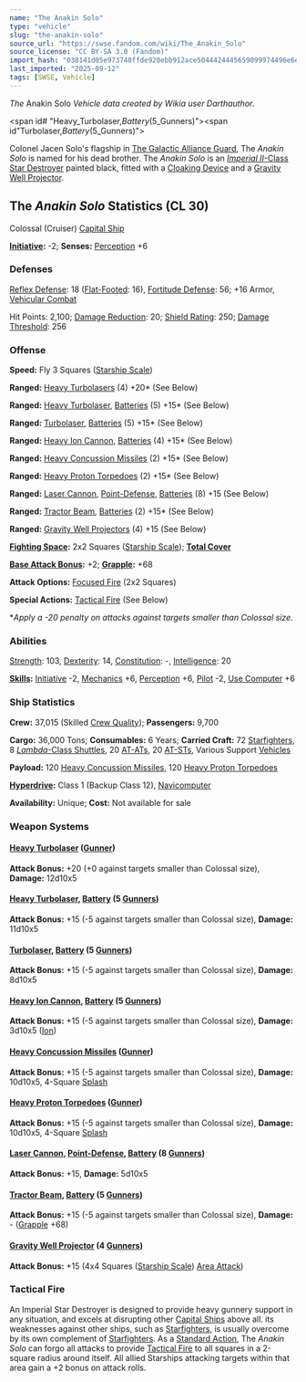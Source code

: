 ```yaml
---
name: "The Anakin Solo"
type: "vehicle"
slug: "the-anakin-solo"
source_url: "https://swse.fandom.com/wiki/The_Anakin_Solo"
source_license: "CC BY-SA 3.0 (Fandom)"
import_hash: "038141d05e973748ffde920ebb912ace5044424445659099974496e6e5ffd593"
last_imported: "2025-09-12"
tags: [SWSE, Vehicle]
---
```

*The* Anakin Solo *Vehicle data created by Wikia user <bdi>Darthauthor</bdi>.*

<span id# "Heavy_Turbolaser,_Battery_(5_Gunners)"></span><span id"Turbolaser,_Battery_(5_Gunners)"></span><span id="Heavy_Ion_Cannon,_Battery_(5_Gunners)"></span>

Colonel Jacen Solo's flagship in [The Galactic Alliance Guard](https://swse.fandom.com/wiki/The_Galactic_Alliance_Guard), The *Anakin Solo* is named for his dead brother. The *Anakin Solo* is an [*Imperial II*-Class Star Destroyer](https://swse.fandom.com/wiki/Imperial_II-Class_Star_Destroyer) painted black, fitted with a [Cloaking Device](https://swse.fandom.com/wiki/Cloaking_Device) and a [Gravity Well Projector](https://swse.fandom.com/wiki/Gravity_Well_Projector).

## The *Anakin Solo* Statistics (CL 30)
Colossal (Cruiser) [Capital Ship](https://swse.fandom.com/wiki/Capital_Ship)

**[Initiative](https://swse.fandom.com/wiki/Initiative):** -2; **Senses:** [Perception](https://swse.fandom.com/wiki/Perception) +6
### Defenses
[Reflex Defense](https://swse.fandom.com/wiki/Reflex_Defense_(Vehicles)): 18 ([Flat-Footed](https://swse.fandom.com/wiki/Flat-Footed): 16), [Fortitude Defense](https://swse.fandom.com/wiki/Fortitude_Defense_(Vehicles)): 56; +16 Armor, [Vehicular Combat](https://swse.fandom.com/wiki/Vehicular_Combat)

Hit Points: 2,100; [Damage Reduction](https://swse.fandom.com/wiki/Damage_Reduction): 20; [Shield Rating](https://swse.fandom.com/wiki/Shield_Rating): 250; [Damage Threshold](https://swse.fandom.com/wiki/Damage_Threshold_(Vehicles)): 256
### Offense
**Speed:** Fly 3 Squares ([Starship Scale](https://swse.fandom.com/wiki/Starship_Scale))

**Ranged:** [Heavy Turbolasers](https://swse.fandom.com/wiki/Heavy_Turbolasers) (4) +20* (See Below)

**Ranged:** [Heavy Turbolaser](https://swse.fandom.com/wiki/Heavy_Turbolaser), [Batteries](https://swse.fandom.com/wiki/Weapon_Batteries) (5) +15* (See Below)

**Ranged:** [Turbolaser](https://swse.fandom.com/wiki/Turbolaser), [Batteries](https://swse.fandom.com/wiki/Weapon_Batteries) (5) +15* (See Below)

**Ranged:** [Heavy Ion Cannon](https://swse.fandom.com/wiki/Heavy_Ion_Cannon), [Batteries](https://swse.fandom.com/wiki/Weapon_Batteries) (4) +15* (See Below)

**Ranged:** [Heavy Concussion Missiles](https://swse.fandom.com/wiki/Heavy_Concussion_Missiles) (2) +15* (See Below)

**Ranged:** [Heavy Proton Torpedoes](https://swse.fandom.com/wiki/Heavy_Proton_Torpedoes) (2) +15* (See Below)

**Ranged:** [Laser Cannon](https://swse.fandom.com/wiki/Laser_Cannon), [Point-Defense](https://swse.fandom.com/wiki/Point-Defense), [Batteries](https://swse.fandom.com/wiki/Batteries) (8) +15 (See Below)

**Ranged:** [Tractor Beam](https://swse.fandom.com/wiki/Tractor_Beam), [Batteries](https://swse.fandom.com/wiki/Batteries) (2) +15* (See Below)

**Ranged:** [Gravity Well Projectors](https://swse.fandom.com/wiki/Gravity_Well_Projectors) (4) +15 (See Below)

**[Fighting Space](https://swse.fandom.com/wiki/Fighting_Space):** 2x2 Squares ([Starship Scale](https://swse.fandom.com/wiki/Starship_Scale)); **[Total Cover](https://swse.fandom.com/wiki/Total_Cover)**

**[Base Attack Bonus](https://swse.fandom.com/wiki/Base_Attack_Bonus):** +2; **[Grapple](https://swse.fandom.com/wiki/Grapple):** +68

**Attack Options:** [Focused Fire](https://swse.fandom.com/wiki/Focused_Fire) (2x2 Squares)

**Special Actions:** [Tactical Fire](https://swse.fandom.com/wiki/Tactical_Fire) (See Below)

**Apply a -20 penalty on attacks against targets smaller than Colossal size.*
### Abilities
[Strength](https://swse.fandom.com/wiki/Strength): 103, [Dexterity](https://swse.fandom.com/wiki/Dexterity): 14, [Constitution](https://swse.fandom.com/wiki/Constitution): -, [Intelligence](https://swse.fandom.com/wiki/Intelligence): 20

**[Skills](https://swse.fandom.com/wiki/Skills):** [Initiative](https://swse.fandom.com/wiki/Initiative) -2, [Mechanics](https://swse.fandom.com/wiki/Mechanics) +6, [Perception](https://swse.fandom.com/wiki/Perception) +6, [Pilot](https://swse.fandom.com/wiki/Pilot) -2, [Use Computer](https://swse.fandom.com/wiki/Use_Computer) +6
### Ship Statistics
**Crew:** 37,015 (Skilled [Crew Quality](https://swse.fandom.com/wiki/Crew_Quality)); **Passengers:** 9,700

**Cargo:** 36,000 Tons; **Consumables:** 6 Years; **Carried Craft:** 72 [Starfighters](https://swse.fandom.com/wiki/Starfighters), 8 [*Lambda*-Class Shuttles](https://swse.fandom.com/wiki/Lambda-Class_Shuttles), 20 [AT-ATs](https://swse.fandom.com/wiki/AT-ATs), 20 [AT-STs](https://swse.fandom.com/wiki/AT-STs), Various Support [Vehicles](https://swse.fandom.com/wiki/Vehicles)

**Payload:** 120 [Heavy Concussion Missiles](https://swse.fandom.com/wiki/Heavy_Concussion_Missiles), 120 [Heavy Proton Torpedoes](https://swse.fandom.com/wiki/Heavy_Proton_Torpedoes)

**[Hyperdrive](https://swse.fandom.com/wiki/Hyperdrive):** Class 1 (Backup Class 12), [Navicomputer](https://swse.fandom.com/wiki/Navicomputer)

**Availability:** Unique; **Cost:** Not available for sale
### Weapon Systems
#### **[Heavy Turbolaser](https://swse.fandom.com/wiki/Heavy_Turbolaser) ([Gunner](https://swse.fandom.com/wiki/Gunner))**
**Attack Bonus:** +20 (+0 against targets smaller than Colossal size), **Damage:** 12d10x5
#### **[Heavy Turbolaser](https://swse.fandom.com/wiki/Heavy_Turbolaser), [Battery](https://swse.fandom.com/wiki/Weapon_Batteries) (5 [Gunners](https://swse.fandom.com/wiki/Gunners))**
**Attack Bonus:** +15 (-5 against targets smaller than Colossal size), **Damage:** 11d10x5
#### **[Turbolaser](https://swse.fandom.com/wiki/Turbolaser), [Battery](https://swse.fandom.com/wiki/Weapon_Batteries) (5 [Gunners](https://swse.fandom.com/wiki/Gunners))**
**Attack Bonus:** +15 (-5 against targets smaller than Colossal size), **Damage:** 8d10x5
#### **[Heavy Ion Cannon](https://swse.fandom.com/wiki/Heavy_Ion_Cannon), [Battery](https://swse.fandom.com/wiki/Weapon_Batteries) (5 [Gunners](https://swse.fandom.com/wiki/Gunners))**
**Attack Bonus:** +15 (-5 against targets smaller than Colossal size), **Damage:** 3d10x5 ([Ion](https://swse.fandom.com/wiki/Ion))
#### **[Heavy Concussion Missiles](https://swse.fandom.com/wiki/Heavy_Concussion_Missiles) ([Gunner](https://swse.fandom.com/wiki/Gunner))**
**Attack Bonus:** +15 (-5 against targets smaller than Colossal size), **Damage:** 10d10x5, 4-Square [Splash](https://swse.fandom.com/wiki/Splash)
#### **[Heavy Proton Torpedoes](https://swse.fandom.com/wiki/Heavy_Proton_Torpedoes) ([Gunner](https://swse.fandom.com/wiki/Gunner))**
**Attack Bonus:** +15 (-5 against targets smaller than Colossal size), **Damage:** 10d10x5, 4-Square [Splash](https://swse.fandom.com/wiki/Splash)
#### **[Laser Cannon](https://swse.fandom.com/wiki/Laser_Cannon), [Point-Defense](https://swse.fandom.com/wiki/Point-Defense), [Battery](https://swse.fandom.com/wiki/Weapon_Batteries) (8 [Gunners](https://swse.fandom.com/wiki/Gunners))**
**Attack Bonus:** +15, **Damage:** 5d10x5
#### **[Tractor Beam](https://swse.fandom.com/wiki/Tractor_Beam), [Battery](https://swse.fandom.com/wiki/Battery)** **(5 [Gunners](https://swse.fandom.com/wiki/Gunners))**
**Attack Bonus:** +15 (-5 against targets smaller than Colossal size), **Damage:** - ([Grapple](https://swse.fandom.com/wiki/Grapple) +68)
#### **[Gravity Well Projector](https://swse.fandom.com/wiki/Gravity_Well_Projector)** **(4 [Gunners](https://swse.fandom.com/wiki/Gunners))**
**Attack Bonus:** +15 (4x4 Squares ([Starship Scale](https://swse.fandom.com/wiki/Starship_Scale)) [Area Attack](https://swse.fandom.com/wiki/Area_Attack))<span id="Tractor_Beam,_Battery_(5_Gunners)"></span>
### Tactical Fire
An Imperial Star Destroyer is designed to provide heavy gunnery support in any situation, and excels at disrupting other [Capital Ships](https://swse.fandom.com/wiki/Capital_Ships) above all. its weaknesses against other ships, such as [Starfighters](https://swse.fandom.com/wiki/Starfighters), is usually overcome by its own complement of [Starfighters](https://swse.fandom.com/wiki/Starfighters). As a [Standard Action](https://swse.fandom.com/wiki/Standard_Action), The *Anakin Solo* can forgo all attacks to provide [Tactical Fire](https://swse.fandom.com/wiki/Tactical_Fire) to all squares in a 2-square radius around itself. All allied Starships attacking targets within that area gain a +2 bonus on attack rolls.